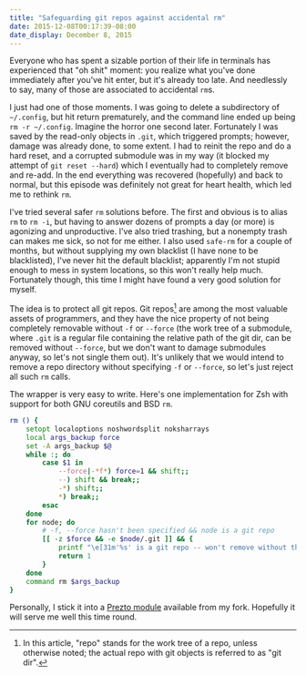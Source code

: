 ```yaml
---
title: "Safeguarding git repos against accidental rm"
date: 2015-12-08T00:17:39-08:00
date_display: December 8, 2015
---
```

Everyone who has spent a sizable portion of their life in terminals has experienced that "oh shit" moment: you realize what you've done immediately after you've hit enter, but it's already too late. And needlessly to say, many of those are associated to accidental `rm`s.

I just had one of those moments. I was going to delete a subdirectory of `~/.config`, but hit return prematurely, and the command line ended up being `rm -r ~/.config`. Imagine the horror one second later. Fortunately I was saved by the read-only objects in `.git`, which triggered prompts; however, damage was already done, to some extent. I had to reinit the repo and do a hard reset, and a corrupted submodule was in my way (it blocked my attempt of `git reset --hard`) which I eventually had to completely remove and re-add. In the end everything was recovered (hopefully) and back to normal, but this episode was definitely not great for heart health, which led me to rethink `rm`.

I've tried several safer `rm` solutions before. The first and obvious is to alias `rm` to `rm -i`, but having to answer dozens of prompts a day (or more) is agonizing and unproductive. I've also tried trashing, but a nonempty trash can makes me sick, so not for me either. I also used `safe-rm` for a couple of months, but without supplying my own blacklist (I have none to be blacklisted), I've never hit the default blacklist; apparently I'm not stupid enough to mess in system locations, so this won't really help much. Fortunately though, this time I might have found a very good solution for myself.

The idea is to protect all git repos. Git repos[^repo] are among the most valuable assets of programmers, and they have the nice property of not being completely removable without `-f` or `--force` (the work tree of a submodule, where `.git` is a regular file containing the relative path of the git dir, can be removed without `--force`, but we don't want to damage submodules anyway, so let's not single them out). It's unlikely that we would intend to remove a repo directory without specifying `-f` or `--force`, so let's just reject all such `rm` calls.

The wrapper is very easy to write. Here's one implementation for Zsh with support for both GNU coreutils and BSD `rm`.

[^repo]: In this article, "repo" stands for the work tree of a repo, unless otherwise noted; the actual repo with git objects is referred to as "git dir".

```zsh
rm () {
    setopt localoptions noshwordsplit noksharrays
    local args_backup force
    set -A args_backup $@
    while :; do
        case $1 in
            --force|-*f*) force=1 && shift;;
            --) shift && break;;
            -*) shift;;
            *) break;;
        esac
    done
    for node; do
        # -f, --force hasn't been specified && node is a git repo
        [[ -z $force && -e $node/.git ]] && {
            printf "\e[31m'%s' is a git repo -- won't remove without the -f or --force option" $node
            return 1
        }
    done
    command rm $args_backup
}
```

Personally, I stick it into a [Prezto module](https://github.com/zmwangx/prezto/tree/master/modules/rm_guard) available from my fork. Hopefully it will serve me well this time round.
